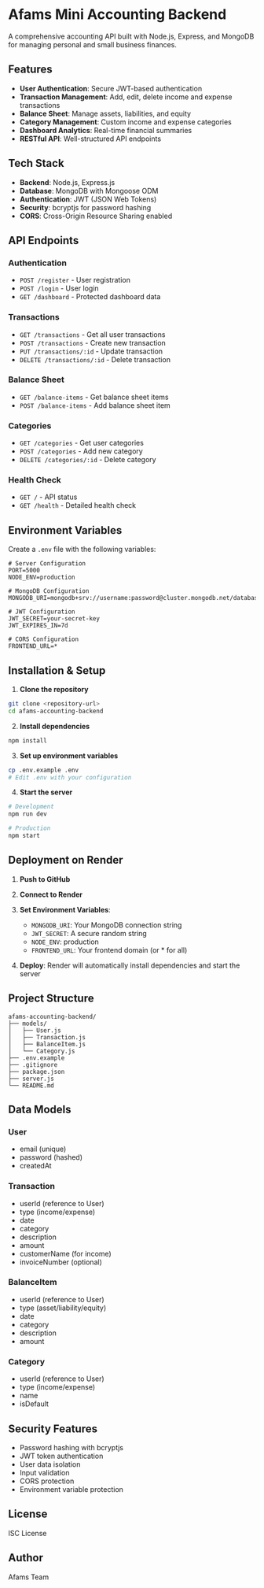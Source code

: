 # Afams Mini Accounting Backend

A comprehensive accounting API built with Node.js, Express, and MongoDB for managing personal and small business finances.

## Features

- **User Authentication**: Secure JWT-based authentication
- **Transaction Management**: Add, edit, delete income and expense transactions
- **Balance Sheet**: Manage assets, liabilities, and equity
- **Category Management**: Custom income and expense categories
- **Dashboard Analytics**: Real-time financial summaries
- **RESTful API**: Well-structured API endpoints

## Tech Stack

- **Backend**: Node.js, Express.js
- **Database**: MongoDB with Mongoose ODM
- **Authentication**: JWT (JSON Web Tokens)
- **Security**: bcryptjs for password hashing
- **CORS**: Cross-Origin Resource Sharing enabled

## API Endpoints

### Authentication
- `POST /register` - User registration
- `POST /login` - User login
- `GET /dashboard` - Protected dashboard data

### Transactions
- `GET /transactions` - Get all user transactions
- `POST /transactions` - Create new transaction
- `PUT /transactions/:id` - Update transaction
- `DELETE /transactions/:id` - Delete transaction

### Balance Sheet
- `GET /balance-items` - Get balance sheet items
- `POST /balance-items` - Add balance sheet item

### Categories
- `GET /categories` - Get user categories
- `POST /categories` - Add new category
- `DELETE /categories/:id` - Delete category

### Health Check
- `GET /` - API status
- `GET /health` - Detailed health check

## Environment Variables

Create a `.env` file with the following variables:

```env
# Server Configuration
PORT=5000
NODE_ENV=production

# MongoDB Configuration
MONGODB_URI=mongodb+srv://username:password@cluster.mongodb.net/database

# JWT Configuration
JWT_SECRET=your-secret-key
JWT_EXPIRES_IN=7d

# CORS Configuration
FRONTEND_URL=*
```

## Installation & Setup

1. **Clone the repository**
```bash
git clone <repository-url>
cd afams-accounting-backend
```

2. **Install dependencies**
```bash
npm install
```

3. **Set up environment variables**
```bash
cp .env.example .env
# Edit .env with your configuration
```

4. **Start the server**
```bash
# Development
npm run dev

# Production
npm start
```

## Deployment on Render

1. **Push to GitHub**
2. **Connect to Render**
3. **Set Environment Variables**:
   - `MONGODB_URI`: Your MongoDB connection string
   - `JWT_SECRET`: A secure random string
   - `NODE_ENV`: production
   - `FRONTEND_URL`: Your frontend domain (or * for all)

4. **Deploy**: Render will automatically install dependencies and start the server

## Project Structure

```
afams-accounting-backend/
├── models/
│   ├── User.js
│   ├── Transaction.js
│   ├── BalanceItem.js
│   └── Category.js
├── .env.example
├── .gitignore
├── package.json
├── server.js
└── README.md
```

## Data Models

### User
- email (unique)
- password (hashed)
- createdAt

### Transaction
- userId (reference to User)
- type (income/expense)
- date
- category
- description
- amount
- customerName (for income)
- invoiceNumber (optional)

### BalanceItem
- userId (reference to User)
- type (asset/liability/equity)
- date
- category
- description
- amount

### Category
- userId (reference to User)
- type (income/expense)
- name
- isDefault

## Security Features

- Password hashing with bcryptjs
- JWT token authentication
- User data isolation
- Input validation
- CORS protection
- Environment variable protection

## License

ISC License

## Author

Afams Team
